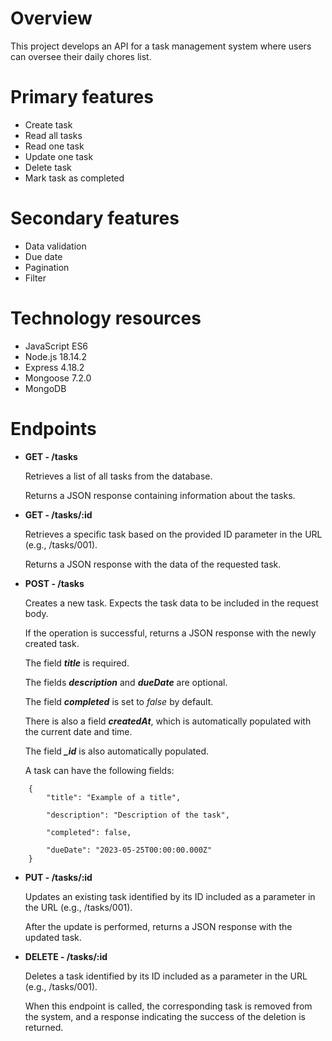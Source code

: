 # Overview

This project develops an API for a task management system where users can oversee their daily chores list.

# Primary features

- Create task
- Read all tasks
- Read one task
- Update one task
- Delete task
- Mark task as completed

# Secondary features

- Data validation
- Due date
- Pagination
- Filter

# Technology resources

- JavaScript ES6
- Node.js 18.14.2
- Express 4.18.2
- Mongoose 7.2.0
- MongoDB

# Endpoints

- **GET - /tasks**
    
    Retrieves a list of all tasks from the database.
    
    Returns a JSON response containing information about the tasks.
    
- **GET - /tasks/:id**
    
    Retrieves a specific task based on the provided ID parameter in the URL (e.g., /tasks/001).
    
    Returns a JSON response with the data of the requested task.
    
- **POST - /tasks**
    
    Creates a new task. Expects the task data to be included in the request body.
    
    If the operation is successful, returns a JSON response with the newly created task.

    The field ***title*** is required.

    The fields ***description*** and ***dueDate*** are optional.

    The field ***completed*** is set to *false* by default.

    There is also a field ***createdAt***, which is automatically populated with the current date and time.

    The field ***_id*** is also automatically populated.
    
    A task can have the following fields:
    
```
    {
        "title": "Example of a title",

        "description": "Description of the task",

        "completed": false,

        "dueDate": "2023-05-25T00:00:00.000Z"
    }
```
    
- **PUT - /tasks/:id**
    
    Updates an existing task identified by its ID included as a parameter in the URL (e.g., /tasks/001).
    
    After the update is performed, returns a JSON response with the updated task.
    
- **DELETE - /tasks/:id**
    
    Deletes a task identified by its ID included as a parameter in the URL (e.g., /tasks/001).
    
    When this endpoint is called, the corresponding task is removed from the system, and a response indicating the success of the deletion is returned.